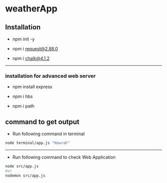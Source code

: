 # weatherApp

## Installation

* npm init -y

* npm i request@2.88.0

* npm i chalk@4.1.2

-----------

### installation for advanced web server

* npm install express

* npm i hbs

* npm i path

## command to get output

* Run following command in terminal

```bash
node terminal/app.js "Howrah"
```

---------

* Run following command to check Web Application

```bash
node src/app.js
#or
nodemon src/app.js
```
